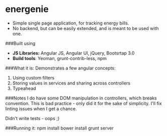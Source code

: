 energenie
=========
- Simple single page application, for tracking energy bills. 
- No backend, but can be easily extended, and is meant to be used with one.

###Built using
- **JS Libraries:** Angular JS, Angular UI, jQuery, Bootsrtap 3.0
- **Build tools**: Yeoman, grunt-contrib-less, npm

###What it is:
Demonstrates a few angular concepts:
1. Using custom filters
2. Storing values in services and sharing across controllers
3. Typeahead

###Notes
I do have some DOM manipulation in controllers, which breaks convention. 
This is bad practice - only did it for the sake of simplicity. I'll fix linting issues when I get a chance.

Didn't write tests - oops ;)

###Running it:
    npm install
    bower install
    grunt server


